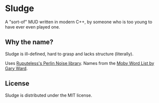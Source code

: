 # Sludge
A "sort-of" MUD written in modern C++, by someone who is too young to have ever even played one.

## Why the name?
Sludge is ill-defined, hard to grasp and lacks structure (literally).

Uses [Ruputeless's Perlin Noise library](https://github.com/Reputeless/PerlinNoise).
Names from the [Moby Word List by Gary Ward](http://www.gutenberg.org/ebooks/3201).

## License
Sludge is distributed under the MIT license.